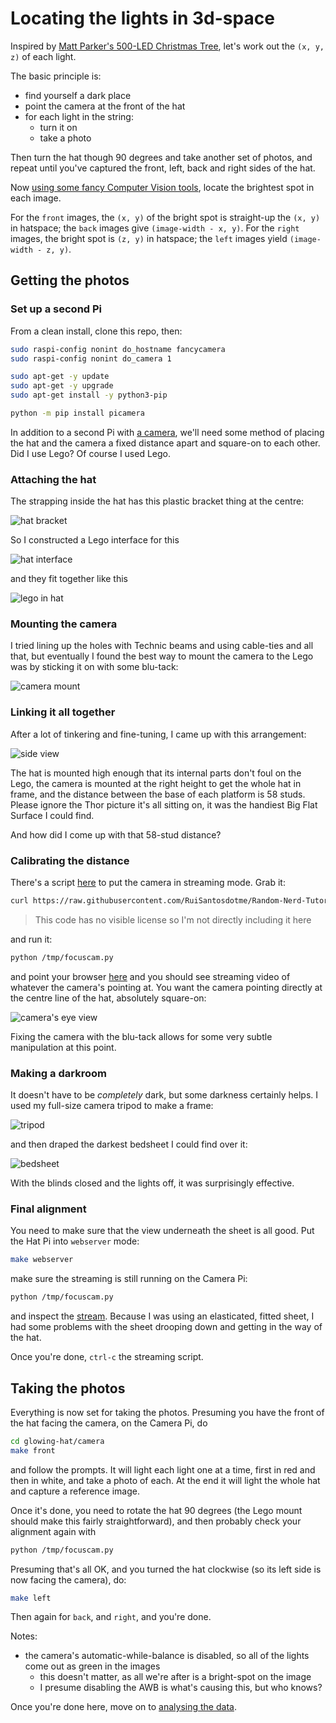 # Locating the lights in 3d-space

Inspired by [Matt Parker's 500-LED Christmas Tree](https://www.youtube.com/watch?v=WuMRJf6B5Q4), let's work out the `(x, y, z)` of each light.

The basic principle is:

- find yourself a dark place
- point the camera at the front of the hat
- for each light in the string:
  - turn it on
  - take a photo

Then turn the hat though 90 degrees and take another set of photos, and repeat until you've captured the front, left, back and right sides of the hat.

Now [using some fancy Computer Vision tools](https://pypi.org/project/opencv-python/), locate the brightest spot in each image.

For the `front` images, the `(x, y)` of the bright spot is straight-up the `(x, y)` in hatspace; the `back` images give `(image-width - x, y)`. For the `right` images, the bright spot is `(z, y)` in hatspace; the `left` images yield `(image-width - z, y)`.

## Getting the photos

### Set up a second Pi

From a clean install, clone this repo, then:

```bash
sudo raspi-config nonint do_hostname fancycamera
sudo raspi-config nonint do_camera 1
```

```bash
sudo apt-get -y update
sudo apt-get -y upgrade
sudo apt-get install -y python3-pip
```

```bash
python -m pip install picamera
```

In addition to a second Pi with [a camera](https://projects.raspberrypi.org/en/projects/getting-started-with-picamera), we'll need some method of placing the hat and the camera a fixed distance apart and square-on to each other. Did I use Lego? Of course I used Lego.

### Attaching the hat

The strapping inside the hat has this plastic bracket thing at the centre:

![hat bracket](/assets/hat-bracket.png)

So I constructed a Lego interface for this

![hat interface](/assets/hat-interface.png)

and they fit together like this

![lego in hat](/assets/lego-hat-junction.png)

### Mounting the camera

I tried lining up the holes with Technic beams and using cable-ties and all that, but eventually I found the best way to mount the camera to the Lego was by sticking it on with some blu-tack:

![camera mount](/assets/camera-mount.png)

### Linking it all together

After a lot of tinkering and fine-tuning, I came up with this arrangement:

![side view](/assets/side-view.png)

The hat is mounted high enough that its internal parts don't foul on the Lego, the camera is mounted at the right height to get the whole hat in frame, and the distance between the base of each platform is 58 studs. Please ignore the Thor picture it's all sitting on, it was the handiest Big Flat Surface I could find.

And how did I come up with that 58-stud distance?

### Calibrating the distance

There's a script [here](https://randomnerdtutorials.com/video-streaming-with-raspberry-pi-camera/) to put the camera in streaming mode. Grab it:

```bash
curl https://raw.githubusercontent.com/RuiSantosdotme/Random-Nerd-Tutorials/master/Projects/rpi_camera_surveillance_system.py -o /tmp/focuscam.py
```

> This code has no visible license so I'm not directly including it here

and run it:

```bash
python /tmp/focuscam.py
```

and point your browser [here](http://fancycamera.local:8000/index.html) and you should see streaming video of whatever the camera's pointing at. You want the camera pointing directly at the centre line of the hat, absolutely square-on:

![camera's eye view](/assets/cameras-eye-view.png)

Fixing the camera with the blu-tack allows for some very subtle manipulation at this point.

### Making a darkroom

It doesn't have to be _completely_ dark, but some darkness certainly helps. I used my full-size camera tripod to make a frame:

![tripod](/assets/tripod.png)

and then draped the darkest bedsheet I could find over it:

![bedsheet](/assets/bedsheet.png)

With the blinds closed and the lights off, it was surprisingly effective.

### Final alignment

You need to make sure that the view underneath the sheet is all good. Put the Hat Pi into `webserver` mode:

```bash
make webserver
```

make sure the streaming is still running on the Camera Pi:

```bash
python /tmp/focuscam.py
```

and inspect the [stream](http://fancycamera.local:8000/index.html). Because I was using an elasticated, fitted sheet, I had some problems with the sheet drooping down and getting in the way of the hat.

Once you're done, `ctrl-c` the streaming script.

## Taking the photos

Everything is now set for taking the photos. Presuming you have the front of the hat facing the camera, on the Camera Pi, do

```bash
cd glowing-hat/camera
make front
```

and follow the prompts. It will light each light one at a time, first in red and then in white, and take a photo of each. At the end it will light the whole hat and capture a reference image.

Once it's done, you need to rotate the hat 90 degrees (the Lego mount should make this fairly straightforward), and then probably check your alignment again with

```bash
python /tmp/focuscam.py
```

Presuming that's all OK, and you turned the hat clockwise (so its left side is now facing the camera), do:

```bash
make left
```

Then again for `back`, and `right`, and you're done.

Notes:

- the camera's automatic-while-balance is disabled, so all of the lights come out as green in the images
  - this doesn't matter, as all we're after is a bright-spot on the image
  - I presume disabling the AWB is what's causing this, but who knows?

Once you're done here, move on to [analysing the data](/analysis/README.md).
